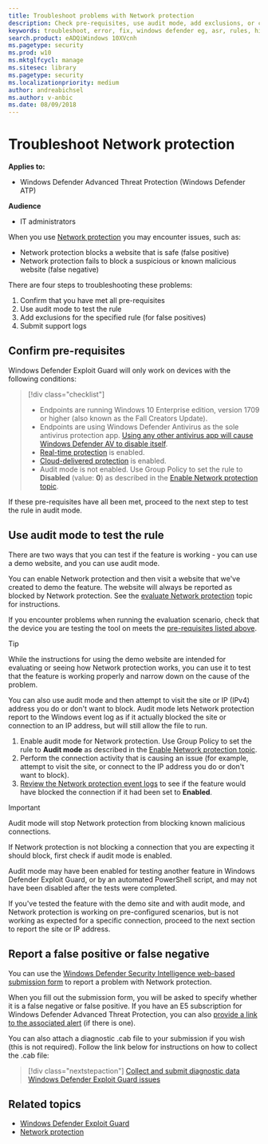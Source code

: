 ```yaml
---
title: Troubleshoot problems with Network protection
description: Check pre-requisites, use audit mode, add exclusions, or collect diagnostic data to help troubleshoot issues
keywords: troubleshoot, error, fix, windows defender eg, asr, rules, hips, troubleshoot, audit, exclusion, false positive, broken, blocking
search.product: eADQiWindows 10XVcnh
ms.pagetype: security
ms.prod: w10
ms.mktglfcycl: manage
ms.sitesec: library
ms.pagetype: security
ms.localizationpriority: medium
author: andreabichsel
ms.author: v-anbic
ms.date: 08/09/2018
---
```


# Troubleshoot Network protection

**Applies to:**

- Windows Defender Advanced Threat Protection (Windows Defender ATP)

**Audience**

- IT administrators

When you use [Network protection](network-protection-exploit-guard.md) you may encounter issues, such as:

- Network protection blocks a website that is safe (false positive)
- Network protection fails to block a suspicious or known malicious website (false negative)



There are four steps to troubleshooting these problems:

1. Confirm that you have met all pre-requisites
2. Use audit mode to test the rule
3. Add exclusions for the specified rule (for false positives)
3. Submit support logs



## Confirm pre-requisites

Windows Defender Exploit Guard will only work on devices with the following conditions:

>[!div class="checklist"]
> - Endpoints are running Windows 10 Enterprise edition, version 1709 or higher (also known as the Fall Creators Update).
> - Endpoints are using Windows Defender Antivirus as the sole antivirus protection app. [Using any other antivirus app will cause Windows Defender AV to disable itself](../windows-defender-antivirus/windows-defender-antivirus-compatibility.md).
> - [Real-time protection](../windows-defender-antivirus/configure-real-time-protection-windows-defender-antivirus.md) is enabled.
> - [Cloud-delivered protection](../windows-defender-antivirus/enable-cloud-protection-windows-defender-antivirus.md) is enabled.
> - Audit mode is not enabled. Use Group Policy to set the rule to **Disabled** (value: **0**) as described in the [Enable Network protection topic](enable-network-protection.md#use-group-policy-to-enable-or-audit-network-protection).


If these pre-requisites have all been met, proceed to the next step to test the rule in audit mode.

## Use audit mode to test the rule

There are two ways that you can test if the feature is working - you can use a demo website, and you can use audit mode.

You can enable Network protection and then visit a website that we've created to demo the feature. The website will always be reported as blocked by Network protection. See the [evaluate Network protection](evaluate-network-protection.md) topic for instructions.

If you encounter problems when running the evaluation scenario, check that the device you are testing the tool on meets the [pre-requisites listed above](#confirm-pre-requisites).

>[!TIP]
>While the instructions for using the demo website are intended for evaluating or seeing how Network protection works, you can use it to test that the feature is working properly and narrow down on the cause of the problem. 

You can also use audit mode and then attempt to visit the site or IP (IPv4) address you do or don't want to block. Audit mode lets Network protection report to the Windows event log as if it actually blocked the site or connection to an IP address, but will still allow the file to run.

1. Enable audit mode for Network protection. Use Group Policy to set the rule to **Audit mode** as described in the [Enable Network protection topic](enable-network-protection.md#use-group-policy-to-enable-or-audit-network-protection).
2. Perform the connection activity that is causing an issue (for example, attempt to visit the site, or connect to the IP address you do or don't want to block).
3. [Review the Network protection event logs](network-protection-exploit-guard.md#review-network-protection-events-in-windows-event-viewer) to see if the feature would have blocked the connection if it had been set to **Enabled**.


>[!IMPORTANT] 
>Audit mode will stop Network protection from blocking known malicious connections. 
>
>If Network protection is not blocking a connection that you are expecting it should block, first check if audit mode is enabled. 
>
>Audit mode may have been enabled for testing another feature in Windows Defender Exploit Guard, or by an automated PowerShell script, and may not have been disabled after the tests were completed.


If you've tested the feature with the demo site and with audit mode, and Network protection is working on pre-configured scenarios, but is not working as expected for a specific connection, proceed to the next section to report the site or IP address. 

## Report a false positive or false negative

You can use the [Windows Defender Security Intelligence web-based submission form](https://www.microsoft.com/en-us/wdsi/filesubmission) to report a problem with Network protection.

When you fill out the submission form, you will be asked to specify whether it is a false negative or false positive. If you have an E5 subscription for Windows Defender Advanced Threat Protection, you can also [provide a link to the associated alert](../windows-defender-atp/alerts-queue-windows-defender-advanced-threat-protection.md) (if there is one).

You can also attach a diagnostic .cab file to your submission if you wish (this is not required). Follow the link below for instructions on how to collect the .cab file:

> [!div class="nextstepaction"]
> [Collect and submit diagnostic data Windows Defender Exploit Guard issues](collect-cab-files-exploit-guard-submission.md)






## Related topics

- [Windows Defender Exploit Guard](windows-defender-exploit-guard.md)
- [Network protection](network-protection-exploit-guard.md)
